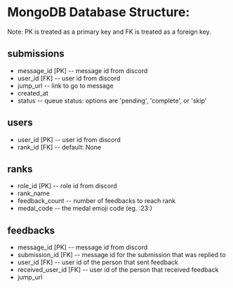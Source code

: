 # MongoDB Database Structure:

Note: PK is treated as a primary key and FK is treated as a foreign key.

## submissions
- message_id [PK] -- message id from discord
- user_id [FK] -- user id from discord
- jump_url -- link to go to message
- created_at
- status -- queue status: options are 'pending', 'complete', or 'skip'

## users
- user_id [PK] -- user id from discord
- rank_id [FK] -- default: None

## ranks
- role_id [PK] -- role id from discord
- rank_name
- feedback_count -- number of feedbacks to reach rank
- medal_code -- the medal emoji code (eg. :23:)

## feedbacks
- message_id [PK] -- message id from discord
- submission_id [FK] -- message id for the submission that was replied to
- user_id [FK] -- user id of the person that sent feedback
- received_user_id [FK] -- user id of the person that received feedback 
- jump_url
